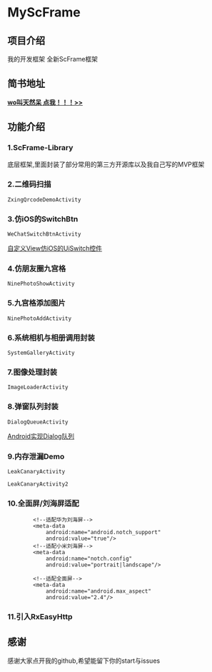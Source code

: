 # MyScFrame

## 项目介绍
我的开发框架
全新ScFrame框架

## 简书地址
**[wo叫天然呆    点我！！！>>](https://www.jianshu.com/u/b55a43d1711d)**



## 功能介绍
### 1.ScFrame-Library
底层框架,里面封装了部分常用的第三方开源库以及我自己写的MVP框架

### 2.二维码扫描
`ZxingQrcodeDemoActivity`
### 3.仿iOS的SwitchBtn
`WeChatSwitchBtnActivity`<p/>[自定义View仿iOS的UiSwitch控件](https://www.jianshu.com/p/c94b9b1dfad6)
### 4.仿朋友圈九宫格
`NinePhotoShowActivity`
### 5.九宫格添加图片
`NinePhotoAddActivity`
### 6.系统相机与相册调用封装
`SystemGalleryActivity`
### 7.图像处理封装 
`ImageLoaderActivity`
### 8.弹窗队列封装
`DialogQueueActivity`<p/>[Android实现Dialog队列](https://www.jianshu.com/p/6ee3b054965a)
### 9.内存泄漏Demo
`LeakCanaryActivity`<p/>`LeakCanaryActivity2`
### 10.全面屏/刘海屏适配
```
        <!--适配华为刘海屏-->
        <meta-data
            android:name="android.notch_support"
            android:value="true"/>
        <!--适配小米刘海屏-->
        <meta-data
            android:name="notch.config"
            android:value="portrait|landscape"/>

        <!--适配全面屏-->
        <meta-data
            android:name="android.max_aspect"
            android:value="2.4"/>
```
### 11.引入RxEasyHttp

## 感谢
感谢大家点开我的github,希望能留下你的start与issues